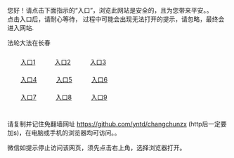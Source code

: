 您好！请点击下面指示的“入口”，浏览此网站是安全的，且为您带来平安。。 <br/>
点击入口后，请耐心等待， 过程中可能会出现无法打开的提示，请忽略，最终会进入网站. </br>

法轮大法在长春<br/>
<div style="padding:10px"><a style="margin:20px" target="_blank" href="https://d3onzcu7e1n4yc.cloudfront.net/2Qpsp?uboienlk" id="ccLink1" rel="nofollow">入口1</a> <a target="_blank" style="margin:20px" href="https://d3vclxula3q0q3.cloudfront.net/2Qpsp?authfzub" id="ccLink2" rel="nofollow">入口2</a> <a style="margin:20px" target="_blank" href="https://d12aydxxalhg4o.cloudfront.net/2Qpsp?jrjkimsm" id="ccLink3" rel="nofollow">入口3</a></div>

<div style="padding:10px" ><a style="margin:20px" target="_blank" href="https://d3onzcu7e1n4yc.cloudfront.net/2Qpsp?uboienlk" id="ccLink4" rel="nofollow">入口4</a> <a style="margin:20px" href="https://d3vclxula3q0q3.cloudfront.net/2Qpsp?authfzub" target="_blank" id="ccLink5" rel="nofollow">入口5</a> <a style="margin:20px" href="https://d12aydxxalhg4o.cloudfront.net/2Qpsp?jrjkimsm" target="_blank" id="ccLink6" rel="nofollow">入口6</a></div>

<div style="padding:10px"><a style="margin:20px" target="_blank" href="https://d3onzcu7e1n4yc.cloudfront.net/2Qpsp?uboienlk" id="ccLink7" rel="nofollow">入口7</a> <a style="margin:20px" href="https://d3vclxula3q0q3.cloudfront.net/2Qpsp?authfzub" target="_blank" id="ccLink8" rel="nofollow">入口8</a> <a style="margin:20px" target="_blank" href="https://d12aydxxalhg4o.cloudfront.net/2Qpsp?jrjkimsm" id="ccLink9" rel="nofollow">入口9</a></div>

<br/>



请复制并记住免翻墙网址 https://github.com/yntd/changchunzx (http后一定要加s)，在电脑或手机的浏览器均可访问。。<br/>

微信如提示停止访问该网页，须先点击右上角，选择浏览器打开。
